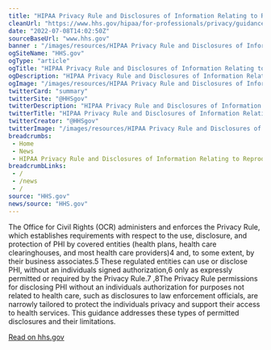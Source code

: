 ```yaml
--- 
title: "HIPAA Privacy Rule and Disclosures of Information Relating to Reproductive Health Care"
cleanUrl: "https://www.hhs.gov/hipaa/for-professionals/privacy/guidance/phi-reproductive-health/index.html"
date: "2022-07-08T14:02:50Z"
sourceBaseUrl: "www.hhs.gov"
banner : "/images/resources/HIPAA Privacy Rule and Disclosures of Information Relating to Reproductive Health Care.png"
ogSiteName: "HHS.gov"
ogType: "article"
ogTitle: "HIPAA Privacy Rule and Disclosures of Information Relating to Reproductive Health Care"
ogDescription: "HIPAA Privacy Rule and Disclosures of Information Relating to Reproductive Health Care"
ogImage: "/images/resources/HIPAA Privacy Rule and Disclosures of Information Relating to Reproductive Health Care.png"
twitterCard: "summary"
twitterSite: "@HHSgov"
twitterDescription: "HIPAA Privacy Rule and Disclosures of Information Relating to Reproductive Health Care"
twitterTitle: "HIPAA Privacy Rule and Disclosures of Information Relating to Reproductive Health Care"
twitterCreator: "@HHSgov"
twitterImage: "/images/resources/HIPAA Privacy Rule and Disclosures of Information Relating to Reproductive Health Care.png"
breadcrumbs:
 - Home
 - News
 - HIPAA Privacy Rule and Disclosures of Information Relating to Reproductive Health Care
breadcrumbLinks:
 - / 
 - /news
 - / 
source: "HHS.gov"
news/source: "HHS.gov"
---
```

The Office for Civil Rights (OCR) administers and enforces the Privacy Rule, which establishes requirements with respect to the use, disclosure, and protection of PHI by covered entities (health plans, health care clearinghouses, and most health care providers)4 and, to some extent, by their business associates.5 These regulated entities can use or disclose PHI, without an individuals signed authorization,6 only as expressly permitted or required by the Privacy Rule.7 ,8The Privacy Rule permissions for disclosing PHI without an individuals authorization for purposes not related to health care, such as disclosures to law enforcement officials, are narrowly tailored to protect the individuals privacy and support their access to health services. This guidance addresses these types of permitted disclosures and their limitations.  
  
[Read on hhs.gov](https://www.hhs.gov/hipaa/for-professionals/privacy/guidance/phi-reproductive-health/index.html)

